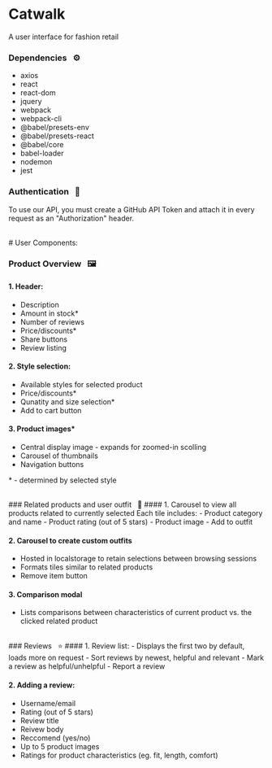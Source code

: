 # Catwalk
A user interface for fashion retail

### Dependencies &nbsp; ⚙️
- axios
- react
- react-dom
- jquery
- webpack
- webpack-cli
- @babel/presets-env
- @babel/presets-react
- @babel/core
- babel-loader
- nodemon
- jest

### Authentication &nbsp; 🔐
To use our API, you must create a GitHub API Token and attach it in every request as an "Authorization" header.

<br>
# User Components:

### Product Overview &nbsp; 🖼️
#### 1. Header:
- Description
- Amount in stock*
- Number of reviews
- Price/discounts*
- Share buttons
- Review listing

#### 2. Style selection:
- Available styles for selected product
- Price/discounts*
- Qunatity and size selection*
- Add to cart button

#### 3. Product images*
- Central display image - expands for zoomed-in scolling
- Carousel of thumbnails
- Navigation buttons

\* \- determined by selected style

<br>
### Related products and user outfit &nbsp; 👗
#### 1. Carousel to view all products related to currently selected
  Each tile includes:
  - Product category and name
  - Product rating (out of 5 stars)
  - Product image
  - Add to outfit
  
#### 2. Carousel to create custom outfits
  - Hosted in localstorage to retain selections between browsing sessions
  - Formats tiles similar to related products
  - Remove item button

#### 3. Comparison modal
  - Lists comparisons between characteristics of current product vs. the clicked related product

<br>
### Reviews &nbsp; ⭐
#### 1. Review list:
  - Displays the first two by default, loads more on request
  - Sort reviews by newest, helpful and relevant
  - Mark a review as helpful/unhelpful
  - Report a review

#### 2. Adding a review:
  - Username/email
  - Rating (out of 5 stars)
  - Review title
  - Reivew body
  - Reccomend (yes/no)
  - Up to 5 product images
  - Ratings for product characteristics (eg. fit, length, comfort)


